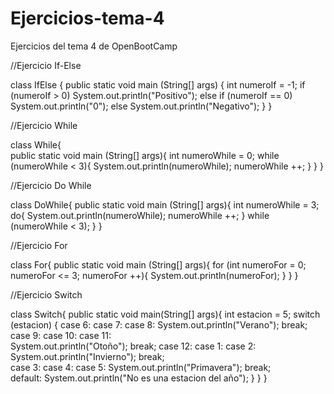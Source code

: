# Ejercicios-tema-4
Ejercicios del tema 4 de OpenBootCamp

//Ejercicio If-Else

class IfElse {
    public static void main (String[] args) {
        int numeroIf = -1;
        if (numeroIf > 0)
            System.out.println("Positivo");
         else if (numeroIf == 0)
            System.out.println("0");
         else
            System.out.println("Negativo");
    }
}

//Ejercicio While

class While{   
    public static void main (String[] args){
        int numeroWhile = 0;
        while (numeroWhile < 3){
            System.out.println(numeroWhile);
            numeroWhile ++;
        }
    }
}

//Ejercicio Do While

class DoWhile{
    public static void main (String[] args){
        int numeroWhile = 3;
        do{
        System.out.println(numeroWhile);
        numeroWhile ++;
        } while (numeroWhile < 3);
    }
}


//Ejercicio For

class For{
    public static void main (String[] args){
        for (int numeroFor = 0; numeroFor <= 3; numeroFor ++){
        System.out.println(numeroFor);
        }
    }
}

//Ejercicio Switch

class Switch{
    public static void main(String[] args){
        int estacion = 5;
        switch (estacion) {
            case 6: case 7: case 8:
                System.out.println("Verano");
                break;
            case 9: case 10: case 11:  
                System.out.println("Otoño");
                break;
            case 12: case 1: case 2:
                System.out.println("Invierno");
                break;      
            case 3: case 4: case 5:
                System.out.println("Primavera");
                break;  
            default:
                System.out.println("No es una estacion del año");
        }
    }
}
